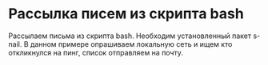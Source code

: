 # Рассылка писем из скрипта bash
Рассылаем письма из скрипта bash. 
Необходим установленный пакет s-nail.
В данном примере опрашиваем локальную сеть и ищем кто откликнулся на пинг, список отправляем на почту.

